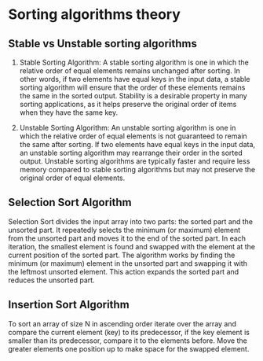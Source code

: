# Sorting algorithms theory

## Stable vs Unstable sorting algorithms

1. Stable Sorting Algorithm:
   A stable sorting algorithm is one in which the relative order of equal elements remains unchanged after sorting. In
   other words, if two elements have equal keys in the input data, a stable sorting algorithm will ensure that the order
   of
   these elements remains the same in the sorted output. Stability is a desirable property in many sorting applications,
   as
   it helps preserve the original order of items when they have the same key.

2. Unstable Sorting Algorithm:
   An unstable sorting algorithm is one in which the relative order of equal elements is not guaranteed to remain the
   same
   after sorting. If two elements have equal keys in the input data, an unstable sorting algorithm may rearrange their
   order in the sorted output. Unstable sorting algorithms are typically faster and require less memory compared to
   stable
   sorting algorithms but may not preserve the original order of equal elements.

## Selection Sort Algorithm

Selection Sort divides the input array into two parts: the sorted part and the unsorted part. It repeatedly selects the
minimum (or maximum) element from the unsorted part and moves it to the end of the sorted part. In each iteration, the
smallest element is found and swapped with the element at the current position of the sorted part. The algorithm works
by finding the minimum (or maximum) element in the unsorted part and swapping it with the leftmost unsorted element.
This action expands the sorted part and reduces the unsorted part.

## Insertion Sort Algorithm

To sort an array of size N in ascending order iterate over the array and compare the current element (key) to its
predecessor, if the key element is smaller than its predecessor, compare it to the elements before. Move the greater
elements one position up to make space for the swapped element.
